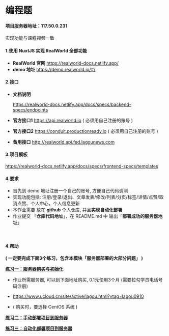 # 编程题

#### 项目服务器地址：117.50.0.231
实现功能与课程视频一致

#### 1.使用 NuxtJS 实现 RealWorld 全部功能

- **RealWorld 官网**   https://realworld-docs.netlify.app/
- **demo 地址**   https://demo.realworld.io/#/



#### 2.接口

- **文档说明**

  https://realworld-docs.netlify.app/docs/specs/backend-specs/endpoints

- **官方接口1**  https://api.realworld.io    ( 必须用自己注册的账号 )

- **官方接口2**  https://conduit.productionready.io   ( 必须用自己注册的账号 )

- **备用接口**    http://realworld.api.fed.lagounews.com



#### 3.项目模板

https://realworld-docs.netlify.app/docs/specs/frontend-specs/templates

#### 4.要求

- 首先到 demo 地址注册一个自己的账号, 方便自己代码调测
- 实现功能包括: 注册/登录/退出、文章发表/修改/列表/分页/标签/详情/点赞/取消点赞、个人中心，个人信息更新
- 本作业需要 放在 **github** 个人仓库, 并且**实现自动化部署**
- 作业提交 「**仓库代码地址**」，在 README.md 中 输出「**部署成功的服务器地址**」

　　

#### 4.帮助

**( 一定要完成下面3个练习，包含本模块「服务器部署的大部分问题」 )**

[**练习一：服务器购买与初始化**](https://gitee.com/lagoufed/fed-e-questions/tree/master/part3/part3-3/%E7%AC%94%E8%AE%B01-%E6%9C%8D%E5%8A%A1%E5%99%A8%E8%B4%AD%E4%B9%B0%E4%B8%8E%E5%88%9D%E5%A7%8B%E5%8C%96)

- 作业所需服务器, 可以到下面地址购买,  0.1元使用3个月 (需要拉勾学员电话号码注册)

-  https://www.ucloud.cn/site/active/lagou.html?ytag=lagou0910

- ( 购买时，要选择 CentOS 系统 )

[**练习二：手动部署项目到服务器**](https://gitee.com/lagoufed/fed-e-questions/tree/master/part3/part3-3/%E7%AC%94%E8%AE%B02-%E6%89%8B%E5%8A%A8%E9%83%A8%E7%BD%B2%E9%A1%B9%E7%9B%AE%E7%BB%83%E4%B9%A0)

[**练习三：自动化部署项目到服务器**](https://gitee.com/lagoufed/fed-e-questions/tree/master/part3/part3-3/%E7%AC%94%E8%AE%B03-%E8%87%AA%E5%8A%A8%E5%8C%96%E9%83%A8%E7%BD%B2%E9%A1%B9%E7%9B%AE%E5%88%B0%E6%9C%8D%E5%8A%A1%E5%99%A8)



　
